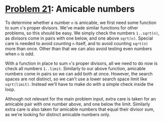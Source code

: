 # [Problem 21](https://projecteuler.net/problem=21): Amicable numbers

To determine whether a number `n` is amicable, we first need some function to sum `n`'s proper divisors.
We've made similar functions for other problems, so this should be easy.
We simply check the numbers `1..sqrt(n)`, as divisors come in pairs with one below, and one above `sqrt(n)`.
Special care is needed to avoid counting `n` itself, and to avoid counting `sqrt(n)` more than once.
Other than that we can also avoid testing even numbers when `n` is odd.

With a function in place to sum `n`'s proper divisors, all we need to do now is check all numbers `1..limit`.
Similarly to our above function, amicable numbers come in pairs so we can add both at once.
However, the search spaces are not distinct, so we can't use a lower search space limit like `sqrt(limit)`.
Instead we'll have to make do with a simple check inside the loop.

Although not relevant for the main problem input, extra care is taken for an amicable pair with one number above, and one below the limit.
Similarly extra care is also taken for amicable numbers that equal their divisor sum, as we're looking for distinct amicable numbers only.
